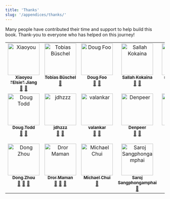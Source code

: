 ```yaml
---
title: 'Thanks'
slug: '/appendices/thanks/'
---
```


Many people have contributed their time and support to help build this book. Thank-you to everyone who has helped on this journey!

<!-- ALL-CONTRIBUTORS-LIST:START - Do not remove or modify this section -->
<!-- prettier-ignore-start -->
<!-- markdownlint-disable -->
<table>
  <tbody>
    <tr>
      <td align="center" valign="top" width="14.28%"><a href="https://github.com/xiaoyou-elsie-jiang"><img src="https://avatars.githubusercontent.com/u/101381124?v=4?s=100" width="100px;" alt="Xiaoyou "Elsie" Jiang"/><br /><sub><b>Xiaoyou "Elsie" Jiang</b></sub></a><br /><a href="https://github.com/dwmkerr/effective-shell/commits?author=xiaoyou-elsie-jiang" title="Documentation">📖</a> <a href="https://github.com/dwmkerr/effective-shell/pulls?q=is%3Apr+reviewed-by%3Axiaoyou-elsie-jiang" title="Reviewed Pull Requests">👀</a></td>
      <td align="center" valign="top" width="14.28%"><a href="http://linkedin.com/in/tbueschel"><img src="https://avatars.githubusercontent.com/u/13087421?v=4?s=100" width="100px;" alt="Tobias Büschel"/><br /><sub><b>Tobias Büschel</b></sub></a><br /><a href="https://github.com/dwmkerr/effective-shell/pulls?q=is%3Apr+reviewed-by%3Atobiasbueschel" title="Reviewed Pull Requests">👀</a></td>
      <td align="center" valign="top" width="14.28%"><a href="http://foostack.ai"><img src="https://avatars.githubusercontent.com/u/15166953?v=4?s=100" width="100px;" alt="Doug Foo"/><br /><sub><b>Doug Foo</b></sub></a><br /><a href="https://github.com/dwmkerr/effective-shell/commits?author=dougfoo" title="Documentation">📖</a> <a href="https://github.com/dwmkerr/effective-shell/pulls?q=is%3Apr+reviewed-by%3Adougfoo" title="Reviewed Pull Requests">👀</a></td>
      <td align="center" valign="top" width="14.28%"><a href="https://github.com/skokaina"><img src="https://avatars.githubusercontent.com/u/2756985?v=4?s=100" width="100px;" alt="Sallah Kokaina"/><br /><sub><b>Sallah Kokaina</b></sub></a><br /><a href="https://github.com/dwmkerr/effective-shell/commits?author=skokaina" title="Documentation">📖</a> <a href="https://github.com/dwmkerr/effective-shell/pulls?q=is%3Apr+reviewed-by%3Askokaina" title="Reviewed Pull Requests">👀</a></td>
      <td align="center" valign="top" width="14.28%"><a href="http://www.fetch-template.com"><img src="https://avatars.githubusercontent.com/u/26925206?v=4?s=100" width="100px;" alt="samhinton88"/><br /><sub><b>samhinton88</b></sub></a><br /><a href="https://github.com/dwmkerr/effective-shell/commits?author=samhinton88" title="Documentation">📖</a> <a href="https://github.com/dwmkerr/effective-shell/pulls?q=is%3Apr+reviewed-by%3Asamhinton88" title="Reviewed Pull Requests">👀</a></td>
      <td align="center" valign="top" width="14.28%"><a href="https://www.alexvinall.com"><img src="https://avatars.githubusercontent.com/u/5629393?v=4?s=100" width="100px;" alt="Alex Vinall"/><br /><sub><b>Alex Vinall</b></sub></a><br /><a href="https://github.com/dwmkerr/effective-shell/commits?author=alexvinall" title="Documentation">📖</a> <a href="https://github.com/dwmkerr/effective-shell/pulls?q=is%3Apr+reviewed-by%3Aalexvinall" title="Reviewed Pull Requests">👀</a></td>
      <td align="center" valign="top" width="14.28%"><a href="https://github.com/JosephFKnight"><img src="https://avatars.githubusercontent.com/u/45918817?v=4?s=100" width="100px;" alt="Joseph Knight"/><br /><sub><b>Joseph Knight</b></sub></a><br /><a href="https://github.com/dwmkerr/effective-shell/commits?author=JosephFKnight" title="Documentation">📖</a> <a href="https://github.com/dwmkerr/effective-shell/pulls?q=is%3Apr+reviewed-by%3AJosephFKnight" title="Reviewed Pull Requests">👀</a></td>
    </tr>
    <tr>
      <td align="center" valign="top" width="14.28%"><a href="http://bit.ly/doug-todd"><img src="https://avatars.githubusercontent.com/u/53582591?v=4?s=100" width="100px;" alt="Doug Todd"/><br /><sub><b>Doug Todd</b></sub></a><br /><a href="https://github.com/dwmkerr/effective-shell/commits?author=Zambrella" title="Documentation">📖</a> <a href="https://github.com/dwmkerr/effective-shell/pulls?q=is%3Apr+reviewed-by%3AZambrella" title="Reviewed Pull Requests">👀</a></td>
      <td align="center" valign="top" width="14.28%"><a href="https://github.com/jdhzzz"><img src="https://avatars.githubusercontent.com/u/1476690?v=4?s=100" width="100px;" alt="jdhzzz"/><br /><sub><b>jdhzzz</b></sub></a><br /><a href="https://github.com/dwmkerr/effective-shell/commits?author=jdhzzz" title="Documentation">📖</a> <a href="https://github.com/dwmkerr/effective-shell/pulls?q=is%3Apr+reviewed-by%3Ajdhzzz" title="Reviewed Pull Requests">👀</a></td>
      <td align="center" valign="top" width="14.28%"><a href="https://github.com/valankar"><img src="https://avatars.githubusercontent.com/u/31250800?v=4?s=100" width="100px;" alt="valankar"/><br /><sub><b>valankar</b></sub></a><br /><a href="https://github.com/dwmkerr/effective-shell/commits?author=valankar" title="Documentation">📖</a> <a href="https://github.com/dwmkerr/effective-shell/pulls?q=is%3Apr+reviewed-by%3Avalankar" title="Reviewed Pull Requests">👀</a></td>
      <td align="center" valign="top" width="14.28%"><a href="https://github.com/Denpeer"><img src="https://avatars.githubusercontent.com/u/5969147?v=4?s=100" width="100px;" alt="Denpeer"/><br /><sub><b>Denpeer</b></sub></a><br /><a href="https://github.com/dwmkerr/effective-shell/pulls?q=is%3Apr+reviewed-by%3ADenpeer" title="Reviewed Pull Requests">👀</a> <a href="https://github.com/dwmkerr/effective-shell/commits?author=Denpeer" title="Documentation">📖</a></td>
      <td align="center" valign="top" width="14.28%"><a href="https://github.com/mbogatzki"><img src="https://avatars.githubusercontent.com/u/39946827?v=4?s=100" width="100px;" alt="Marek Bogatzki"/><br /><sub><b>Marek Bogatzki</b></sub></a><br /><a href="https://github.com/dwmkerr/effective-shell/commits?author=mbogatzki" title="Documentation">📖</a> <a href="https://github.com/dwmkerr/effective-shell/pulls?q=is%3Apr+reviewed-by%3Ambogatzki" title="Reviewed Pull Requests">👀</a></td>
      <td align="center" valign="top" width="14.28%"><a href="https://github.com/MichaelWarnecke"><img src="https://avatars.githubusercontent.com/u/7615963?v=4?s=100" width="100px;" alt="MWarnecke"/><br /><sub><b>MWarnecke</b></sub></a><br /><a href="https://github.com/dwmkerr/effective-shell/commits?author=MichaelWarnecke" title="Documentation">📖</a> <a href="https://github.com/dwmkerr/effective-shell/pulls?q=is%3Apr+reviewed-by%3AMichaelWarnecke" title="Reviewed Pull Requests">👀</a> <a href="https://github.com/dwmkerr/effective-shell/issues?q=author%3AMichaelWarnecke" title="Bug reports">🐛</a></td>
      <td align="center" valign="top" width="14.28%"><a href="https://taxodium.ink/"><img src="https://avatars.githubusercontent.com/u/30440218?v=4?s=100" width="100px;" alt="Spike"/><br /><sub><b>Spike</b></sub></a><br /><a href="https://github.com/dwmkerr/effective-shell/pulls?q=is%3Apr+reviewed-by%3ASpike-Leung" title="Reviewed Pull Requests">👀</a> <a href="https://github.com/dwmkerr/effective-shell/issues?q=author%3ASpike-Leung" title="Bug reports">🐛</a></td>
    </tr>
    <tr>
      <td align="center" valign="top" width="14.28%"><a href="https://nosarthur.github.io/"><img src="https://avatars.githubusercontent.com/u/1400272?v=4?s=100" width="100px;" alt="Dong Zhou"/><br /><sub><b>Dong Zhou</b></sub></a><br /><a href="https://github.com/dwmkerr/effective-shell/pulls?q=is%3Apr+reviewed-by%3Anosarthur" title="Reviewed Pull Requests">👀</a> <a href="https://github.com/dwmkerr/effective-shell/issues?q=author%3Anosarthur" title="Bug reports">🐛</a> <a href="https://github.com/dwmkerr/effective-shell/commits?author=nosarthur" title="Documentation">📖</a></td>
      <td align="center" valign="top" width="14.28%"><a href="https://github.com/drormaman"><img src="https://avatars.githubusercontent.com/u/7041612?v=4?s=100" width="100px;" alt="Dror Maman"/><br /><sub><b>Dror Maman</b></sub></a><br /><a href="https://github.com/dwmkerr/effective-shell/issues?q=author%3Adrormaman" title="Bug reports">🐛</a> <a href="https://github.com/dwmkerr/effective-shell/commits?author=drormaman" title="Documentation">📖</a> <a href="https://github.com/dwmkerr/effective-shell/pulls?q=is%3Apr+reviewed-by%3Adrormaman" title="Reviewed Pull Requests">👀</a></td>
      <td align="center" valign="top" width="14.28%"><a href="https://github.com/saraid"><img src="https://avatars.githubusercontent.com/u/40923?v=4?s=100" width="100px;" alt="Michael Chui"/><br /><sub><b>Michael Chui</b></sub></a><br /><a href="https://github.com/dwmkerr/effective-shell/pulls?q=is%3Apr+reviewed-by%3Asaraid" title="Reviewed Pull Requests">👀</a></td>
      <td align="center" valign="top" width="14.28%"><a href="https://github.com/nimid"><img src="https://avatars.githubusercontent.com/u/4145121?v=4?s=100" width="100px;" alt="Saroj Sangphongamphai"/><br /><sub><b>Saroj Sangphongamphai</b></sub></a><br /><a href="https://github.com/dwmkerr/effective-shell/pulls?q=is%3Apr+reviewed-by%3Animid" title="Reviewed Pull Requests">👀</a></td>
    </tr>
  </tbody>
</table>

<!-- markdownlint-restore -->
<!-- prettier-ignore-end -->

<!-- ALL-CONTRIBUTORS-LIST:END -->
